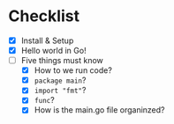 # Checklist
- [x] Install & Setup
- [x] Hello world in Go!
- [ ] Five things must know
    - [x] How to we run code?
    - [x] `package main`?
    - [x] `import "fmt"`?
    - [x] `func`?
    - [x] How is the main.go file organinzed?
